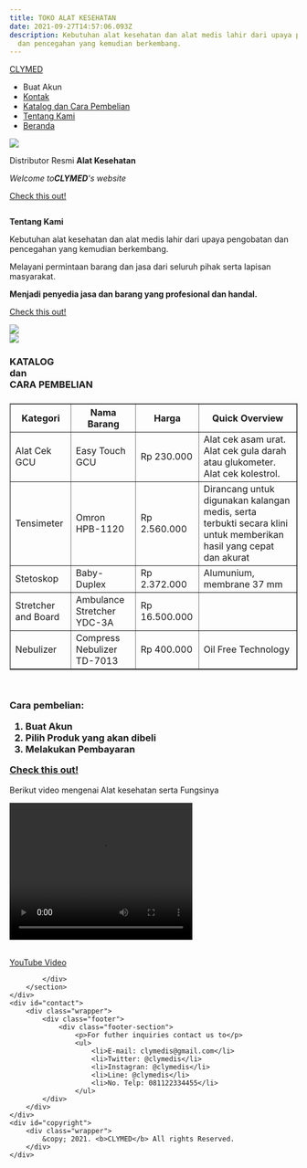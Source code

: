 ```yaml
---
title: TOKO ALAT KESEHATAN
date: 2021-09-27T14:57:06.093Z
description: Kebutuhan alat kesehatan dan alat medis lahir dari upaya pengobatan
  dan pencegahan yang kemudian berkembang.
---
```

<!DOCTYPE html>

<html lang="en">
<head>
	<meta charset="utf-8">
	<meta name="viewport" content="width=device-width, initial-scale=1.0">
	<title>Toko Alat Kesehatan</title>
	<link rel="stylesheet" type="text/css" href="style.css">
</head>
<body>
	<script>
		function myFunction(){
			var nama = prompt("Nama:","");
			var username = prompt("Username:","");
			var password = prompt("Password:","");
			document.write("<p>Hello "+nama+ ", terimakasih telah membuat akun!")
		}
	</script>
	<nav>
		<div class="container">
			<div class="logo"><a href="">CLYMED</a></div>
			<div class="menu"></div>
			<ul>
				<li class="active"><a class="button" onclick="myFunction()">Buat Akun</a></li>
				<li><a href="#contact">Kontak</a></li>
				<li><a href="#schedule">Katalog dan Cara Pembelian</a></li>
				<li><a href="#aboutus">Tentang Kami</a></li>
				<li><a href="#home">Beranda</a></li>
			</ul>
		</div>
	</nav>
	<div class="containera">
		<!-- for Home-->
		<section id="home">
			<img src="MedicalKit.jpg">
			<div class="kolom">
				<p class="desc">Distributor Resmi <b>Alat Kesehatan</b></p>
				<p>
					<i>Welcome to<b>CLYMED</b>'s website</i>
				</p>
				<p><a href="" class="pink">Check this out!</a></p>
			</div>
		</section>
		<section id="aboutus">
			<div class="column">
				<p class="des"><b>Tentang Kami </b></p>
				<p>Kebutuhan alat kesehatan dan alat medis lahir dari upaya pengobatan dan pencegahan yang kemudian berkembang.</p> 
				<p>Melayani permintaan barang dan jasa dari seluruh pihak serta lapisan masyarakat.</p>
				<p><b>Menjadi penyedia jasa dan barang yang profesional dan handal.</b></p>
				<p><a href="" class="green">Check this out!</a></p>
			</div>
				<img src="boutus.jpg">
		</section>
		<section id="schedule">
			<img src="alkes.jpg">
			<div class="middle">
				<div class="koloms">
					<H3 class="deskripsi">KATALOG</br> dan <br>CARA PEMBELIAN<H3>
					<table border="1" id="t0">
						<thead>
							<tr>
								<th>Kategori</th>
								<th>Nama Barang</th>
								<th>Harga</th>
								<th>Quick Overview</th>
							</tr>
						</thead>
						<tbody>
							<tr>
								<td>Alat Cek GCU</td>
								<td>Easy Touch GCU</td>
								<td>Rp 230.000</td>
								<td>Alat cek asam urat. Alat cek gula darah atau glukometer. Alat cek kolestrol.</td>
							</tr>
							<tr>
								<td>Tensimeter</td>
								<td>Omron HPB-1120</td>
								<td>Rp 2.560.000</td>
								<td>Dirancang untuk digunakan kalangan medis, serta terbukti secara klini untuk memberikan hasil yang cepat dan akurat</td>
							</tr>
							<tr>
								<td>Stetoskop</td>
								<td>Baby-Duplex</td>
								<td>Rp 2.372.000</td>
								<td>Alumunium, membrane 37 mm</td>
							</tr>
							<tr>
								<td>Stretcher and Board</td>
								<td>Ambulance Stretcher YDC-3A</td>
								<td>Rp 16.500.000</td>
								<td></td>
							</tr>
							<tr>
								<td>Nebulizer</td>
								<td>Compress Nebulizer TD-7013</td>
								<td>Rp 400.000</td>
								<td>Oil Free Technology</td>
							</tr>
						</tbody>
					</table>
				</br>
				<p>Cara pembelian:</p>
				<ol class="lala">
					<li>Buat Akun</li>
					<li>Pilih Produk yang akan dibeli</li>
					<li>Melakukan Pembayaran</li>
				</ol>
					<p><a href="" class="white">Check this out!</a></p>
		</section>
		<section id="aftermovie">
			<div class="vid">
				<p class="video">Berikut video mengenai Alat kesehatan serta Fungsinya</p>
				<video width="320" height="240" controls>
					<source src="alkes1.mp4" type="video/mp4">
					<source src="alkes1.mp4" type="video/ogg">
 					Your browser does not support the video tag.
				</video>
				<br>
				<br>
				<p><a href="https://youtu.be/fuSHXr9QjEk" class="black">YouTube Video</a></p>
				
			</div>
		</section>
	</div>
	<div id="contact">
		<div class="wrapper">
			<div class="footer">
				<div class="footer-section">
					<p>For futher inquiries contact us to</p>
					<ul>
						<li>E-mail: clymedis@gmail.com</li>
						<li>Twitter: @clymedis</li>
						<li>Instagran: @clymedis</li>
						<li>Line: @clymedis</li>
						<li>No. Telp: 081122334455</li>
					</ul>
			</div>
		</div>
	</div>
	<div id="copyright">
		<div class="wrapper">
			&copy; 2021. <b>CLYMED</b> All rights Reserved.
		</div>		
	</div>
</body>
</html>